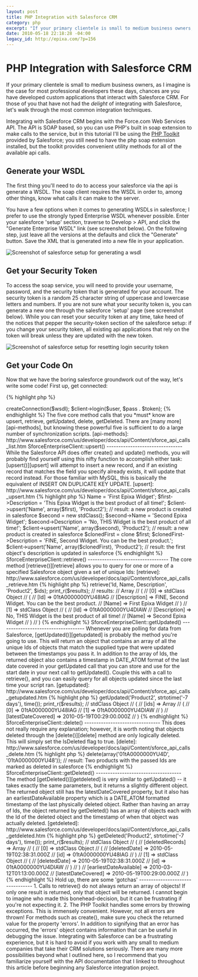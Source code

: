 ```yaml
--- 
layout: post
title: PHP Integration with Salesforce CRM
category: php
excerpt: "If your primary clientele is small to medium business owners, as I imagine is the case for most professional developers these days, chances are you have developed custom applications that interact with Salesforce CRM. For those of you that have not had the delight of integrating with Salesforce, let\xE2\x80\x99s walk through the most common integration techniques. [...]"
date: 2010-05-18 22:18:28 -04:00
legacy_id: http://epixa.com/?p=156
---
```


PHP Integration with Salesforce CRM
===================================

If your primary clientele is small to medium business owners, as I imagine is the case for most professional developers these days, chances are you have developed custom applications that interact with Salesforce CRM.  For those of you that have not had the *delight* of integrating with Salesforce, let's walk through the most common integration techniques.

Integrating with Salesforce CRM begins with the Force.com Web Services API.  The API is SOAP based, so you can use PHP's built in soap extension to make calls to the service, but in this tutorial I'll be using the [PHP Toolkit][php-toolkit] provided by Salesforce; you still need to have the php soap extension installed, but the toolkit provides convenient utility methods for all of the available api calls.

[php-toolkit]: http://wiki.developerforce.com/index.php/PHP_Toolkit

Generate your WSDL
------------------
The first thing you'll need to do to access your salesforce via the api is generate a WSDL.  The soap client requires the WSDL in order to, among other things, know what calls it can make to the server.

You have a few options when it comes to generating WSDLs in salesforce; I prefer to use the strongly typed Enterprise WSDL whenever possible.  Enter your salesforce 'setup' section, traverse to Develop > API, and click the "Generate Enterprise WSDL" link (see screenshot below).  On the following step, just leave all the versions at the defaults and click the "Generate" button.  Save the XML that is generated into a new file in your application.

![Screenshot of salesforce setup for generating a wsdl](https://s3.amazonaws.com/epixa.com/images/2010-05-18-php-integration-with-salesforce-crm/salesforce-generate-wsdl.png "Salesforce: Generate WSDL")

Get your Security Token
-----------------------
To access the soap service, you will need to provide your username, password, and the security token that is generated for your account.  The security token is a random 25 character string of uppercase and lowercase letters and numbers.  If you are not sure what your security token is, you can generate a new one through the salesforce 'setup' page (see screenshot below).  While you can reset your security token at any time, take heed of the notices that pepper the security-token section of the salesforce setup: if you change your security token, all existing api applications that rely on the token will break unless they are updated with the new token.

![Screenshot of salesforce setup for resetting login security token](https://s3.amazonaws.com/epixa.com/images/2010-05-18-php-integration-with-salesforce-crm/salesforce-reset-security-token.png "Salesforce: Reset Security Token")

Get your Code On
----------------
Now that we have the boring salesforce groundwork out of the way, let's write some code!  First up, get connected:

{% highlight php %}
<?php

$wsdl  = 'enterprise-wsdl.xml';
$user  = 'example@epixa.com';
$pass  = 'supersecure';
$token = 'fAjfS4FkxLsoqPxmsZujj0Szr';

$client = new SforceEnterpriseClient();
$client->createConnection($wsdl);
$client->login($user, $pass . $token);
{% endhighlight %}

The five core method calls that you *must* know are upsert, retrieve, getUpdated, delete, getDeleted.  There are [many more][api-methods], but knowing these powerful five is sufficient to do a large number of synchronization scripts.

[api-methods]: http://www.salesforce.com/us/developer/docs/api/Content/sforce_api_calls_list.htm

SforceEnterpriseClient::upsert()
--------------------------------
While the Salesforce API does offer create() and update() methods, you will probably find yourself using this nifty function to accomplish either task: [upsert()][upsert] will attempt to insert a new record, and if an existing record that matches the field you specify already exists, it will update that record instead.  For those familiar with MySQL, this is basically the equivalent of INSERT ON DUPLICATE KEY UPDATE.

[upsert]: http://www.salesforce.com/us/developer/docs/api/Content/sforce_api_calls_upsert.htm

{% highlight php %}
<?php

$first = new stdClass();
$first->Name = 'First Epixa Widget';
$first->Description = 'This Epixa Widget is the best product of all time!';

$client->upsert('Name', array($first), 'Product2');
// result: a new product is created in salesforce

$second = new stdClass();
$second->Name = 'Second Epixa Widget';
$second->Description = 'No, THIS Widget is the best product of all time!';
$client->upsert('Name', array($second), 'Product2');
// result: a new product is created in salesforce

$clonedFirst = clone $first;
$clonedFirst->Description = 'FINE, Second Widget.  You can be the best product.';
$client->upsert('Name', array($clonedFirst), 'Product2');
// result: the first object's description is updated in salesforce
{% endhighlight %}

SforceEnterpriseClient::retrieve()
----------------------------------
The core method [retrieve()][retrieve] allows you to query for one or more of a specified Salesforce object given a set of unique Ids:

[retrieve]: http://www.salesforce.com/us/developer/docs/api/Content/sforce_api_calls_retrieve.htm

{% highlight php %}
<?php

$ids = array('01tA0000000YU4D', '01tA0000000YU48');

$results = $client->retrieve('Id, Name, Description', 'Product2', $ids);
print_r($results);
// results:
// Array
// (
//     [0] => stdClass Object
//         (
//             [Id] => 01tA0000000YU48IAG
//             [Description] => FINE, Second Widget.  You can be the best product.
//             [Name] => First Epixa Widget
//         )
//     [1] => stdClass Object
//         (
//             [Id] => 01tA0000000YU4DIAW
//             [Description] => No, THIS Widget is the best product of all time!
//             [Name] => Second Epixa Widget
//         )
// )
{% endhighlight %}

SforceEnterpriseClient::getUpdated()
------------------------------------
Whenever you are polling for data from Salesforce, [getUpdated()][getupdated] is probably the method you're going to use.  This will return an object that contains an array of all the unique Ids of objects that match the supplied type that were updated between the timestamps you pass it.  In addition to the array of Ids, the returned object also contains a timestamp in DATE_ATOM format of the last date covered in your getUpdated call that you can store and use for the start date in your next call to getUpdated().  Couple this with a call to retrieve(), and you can easily query for all objects updated since the last time your script ran.

[getupdated]: http://www.salesforce.com/us/developer/docs/api/Content/sforce_api_calls_getupdated.htm

{% highlight php %}
<?php

$results = $client->getUpdated('Product2', strtotime('-7 days'), time());
print_r($results);
// stdClass Object
// (
//     [ids] => Array
//         (
//             [0] => 01tA0000000YU48IAG
//             [1] => 01tA0000000YU4DIAW
//         )
//     [latestDateCovered] => 2010-05-19T00:29:00.000Z
// )
{% endhighlight %}

SforceEnterpriseClient::delete()
--------------------------------
This does not really require any explanation; however, it is worth noting that objects deleted through the [delete()][delete] method are only logically deleted.  This will simply set the IsDeleted flag to true.

[delete]: http://www.salesforce.com/us/developer/docs/api/Content/sforce_api_calls_delete.htm

{% highlight php %}
<?php

$client->delete(array('01tA0000000YU4D', '01tA0000000YU48'));
// result: Two products with the passed Ids are marked as deleted in salesforce
{% endhighlight %}

SforceEnterpriseClient::getDeleted()
------------------------------------
The method [getDeleted()][getdeleted] is very similar to getUpdated() -- it takes exactly the same parameters, but it returns a slightly different object.  The returned object still has the latestDateCovered property, but it also has an earliestDateAvailable property which is a DATE_ATOM formatted timestamp of the last physically deleted object.  Rather than having an array of Ids, the object returned by getDeleted() has an array of objects each with the Id of the deleted object and the timestamp of when that object was actually deleted.

[getdeleted]: http://www.salesforce.com/us/developer/docs/api/Content/sforce_api_calls_getdeleted.htm

{% highlight php %}
<?php

$results = $client->getDeleted('Product2', strtotime('-7 days'), time());
print_r($results);
// stdClass Object
// (
//     [deletedRecords] => Array
//         (
//             [0] => stdClass Object
//                 (
//                     [deletedDate] => 2010-05-19T02:38:31.000Z
//                     [id] => 01tA0000000YU48IAG
//                 )
//             [1] => stdClass Object
//                 (
//                     [deletedDate] => 2010-05-19T02:38:31.000Z
//                     [id] => 01tA0000000YU4DIAW
//                 )
//         )
//     [earliestDateAvailable] => 2010-03-12T01:13:00.000Z
//     [latestDateCovered] => 2010-05-19T00:29:00.000Z
// )
{% endhighlight %}

Hold up, there are some 'gotchas'
---------------------------------

1. Calls to retrieve() do not always return an array of objects!  If only one result is returned, only that object will be returned.  I cannot begin to imagine who made this bonehead-decision, but it can be frustrating if you're not expecting it.
2. The PHP Toolkit handles some errors by throwing exceptions.  This is immensely convenient.  However, not all errors are thrown!  For methods such as create(), make sure you check the returned value for the property 'errors'.  In addition to signifying that an error has occurred, the 'errors' object contains information that can be useful in debugging the issue.

Integrating with Salesforce can be a frustrating experience, but it is hard to avoid if you work with any small to medium companies that take their CRM solutions seriously.  There are many more possibilities beyond what I outlined here, so I recommend that you familiarize yourself with the API documentation that I linked to throughout this article before beginning any Salesforce integration project.
